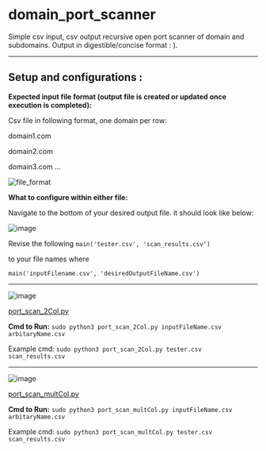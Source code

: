 # domain_port_scanner
Simple csv input, csv output recursive open port scanner of domain and subdomains. Output in digestible/concise format : ).

-------------------------------------------------------------------------------------------------------------------------------------

## Setup and configurations : 


**Expected input file format (output file is created or updated once execution is completed):**

Csv file in following format, one domain per row:

domain1.com

domain2.com

domain3.com
...

![file_format](https://github.com/bricknermon/domain_port_scanner/assets/94518180/809bbfd2-76af-4fb0-b3d8-9456e16250c3)



**What to configure within either file:**

Navigate to the bottom of your desired output file. it should look like below:

![image](https://github.com/bricknermon/domain_port_scanner/assets/94518180/3c5f2731-fd3f-4645-b8bb-94a672fe7ac5)

Revise the following ```main('tester.csv', 'scan_results.csv')``` 

to your file names where 

```main('inputFilename.csv', 'desiredOutputFileName.csv')```

-------------------------------------------------------------------------------------------------------------------------------------

![image](https://github.com/bricknermon/domain_port_scanner/assets/94518180/6f0fd34d-5f88-4385-9aa5-30a7ca0dc6a9)

[port_scan_2Col.py](https://github.com/bricknermon/domain_port_scanner/blob/main/port_scan_2Col.py)

**Cmd to Run:** ```sudo python3 port_scan_2Col.py inputFileName.csv arbitaryName.csv```

Example cmd: ```sudo python3 port_scan_2Col.py tester.csv scan_results.csv```

-------------------------------------------------------------------------------------------------------------------------------------

![image](https://github.com/bricknermon/domain_port_scanner/assets/94518180/9a4cdc31-fdbf-434b-95fb-c4fddda84a05)

[port_scan_multCol.py](https://github.com/bricknermon/domain_port_scanner/blob/main/port_scan_multCol.py)

**Cmd to Run:** ```sudo python3 port_scan_multCol.py inputFileName.csv arbitaryName.csv```

Example cmd: ```sudo python3 port_scan_multCol.py tester.csv scan_results.csv```
